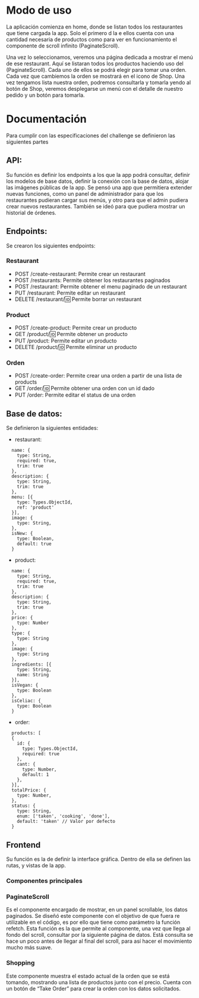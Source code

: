 # Modo de uso
La aplicación comienza en home, donde se listan todos los restaurantes que tiene cargada la app. Solo el primero d la e ellos cuenta con una cantidad necesaria de productos como para ver en funcionamiento el componente de scroll infinito (PaginateScroll).

Una vez lo seleccionamos, veremos una página dedicada a mostrar el menú de ese restaurant. Aquí se listaran todos los productos haciendo uso del (PaginateScroll). Cada uno de ellos se podrá elegir para tomar una orden. Cada vez que cambiemos la orden se mostrará en el icono de Shop.
Una vez tengamos lista nuestra orden, podremos consultarla y tomarla yendo al botón de Shop, veremos desplegarse un menú con el detalle de nuestro pedido y un botón para tomarla.

# Documentación

Para cumplir con las especificaciones del challenge se definieron las siguientes partes

## API:
Su función es definir los endpoints a los que la app podrá consultar, definir los modelos de base datos, definir la conexión con la base de datos, alojar las imágenes públicas de la app.
Se pensó una app que permitiera extender nuevas funciones, como un panel de administrador para que los restaurantes pudieran cargar sus menús, y otro para que el admin pudiera crear nuevos restaurantes. También se ideó para que pudiera mostrar un historial de órdenes.

## Endpoints:
Se crearon los siguientes endpoints:

### Restaurant
  * POST /create-restaurant: Permite crear un restaurant
  * POST /restaurants: Permite obtener los restaurantes paginados
  * POST /restaurant: Permite obtener el menu paginado de un restaurant
  * PUT /restaurant: Permite editar un restaurant
  * DELETE /restaurant/:id: Permite borrar un restaurant
### Product
  * POST /create-product: Permite crear un producto
  * GET /product/:id: Permite obtener un producto
  * PUT /product: Permite editar un producto
  * DELETE /product/:id: Permite eliminar un producto
### Orden
  * POST /create-order: Permite crear una orden a partir de una lista de products
  * GET /order/:id: Permite obtener una orden con un id dado
  * PUT /order: Permite editar el status de una orden

## Base de datos:
Se definieron la siguientes entidades:
  * restaurant:
  ```
    name: {
      type: String,
      required: true,
      trim: true
    },
    description: {
      type: String,
      trim: true
    },
    menu: [{
      type: Types.ObjectId,
      ref: 'product'
    }],
    image: {
      type: String,
    },
    isNew: {
      type: Boolean,
      default: true
    }
  ```
  * product:
  ```
    name: {
      type: String,
      required: true,
      trim: true
    },
    description: {
      type: String,
      trim: true
    },
    price: {
      type: Number
    },
    type: {
      type: String
    },
    image: {
      type: String
    },
    ingredients: [{
      type: String,
      name: String
    }],
    isVegan: {
      type: Boolean
    },
    isCeliac: {
      type: Boolean
    }
  ```
  * order:
  ```
    products: [
    {
      id: {
        type: Types.ObjectId,
        required: true
      },
      cant: {
        type: Number,
        default: 1
      },
    }],
    totalPrice: {
      type: Number,
    },
    status: {
      type: String,
      enum: ['taken', 'cooking', 'done'],
      default: 'taken' // Valor por defecto
    }
  ```


## Frontend
Su función es la de definir la interface gráfica. Dentro de ella se definen las rutas, y vistas de la app.

### Componentes principales

### PagínateScroll
Es el componente encargado de mostrar, en un panel scrollable, los datos paginados. Se diseñó este componente con el objetivo de que fuera re utilizable en el código, es por ello que tiene como parámetro la función refetch. Esta función es la que permite al componente, una vez que llega al fondo del scroll, consultar por la siguiente página de datos. Está consulta se hace un poco antes de llegar al final del scroll, para así hacer el movimiento mucho más suave.

### Shopping
Este componente muestra el estado actual de la orden que se está tomando, mostrando una lista de productos junto con el precio. Cuenta con un botón de “Take Order” para crear la orden con los datos solicitados.